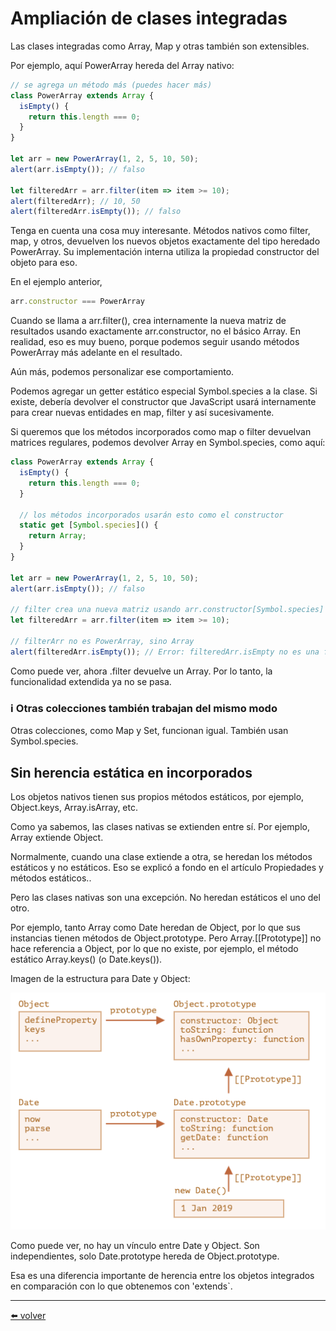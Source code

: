 # Ampliación de clases integradas

Las clases integradas como Array, Map y otras también son extensibles.

Por ejemplo, aquí PowerArray hereda del Array nativo:

````js
// se agrega un método más (puedes hacer más)
class PowerArray extends Array {
  isEmpty() {
    return this.length === 0;
  }
}

let arr = new PowerArray(1, 2, 5, 10, 50);
alert(arr.isEmpty()); // falso

let filteredArr = arr.filter(item => item >= 10);
alert(filteredArr); // 10, 50
alert(filteredArr.isEmpty()); // falso
````

Tenga en cuenta una cosa muy interesante. Métodos nativos como filter, map, y otros, devuelven los nuevos objetos exactamente del tipo heredado PowerArray. Su implementación interna utiliza la propiedad constructor del objeto para eso.

En el ejemplo anterior,

````js
arr.constructor === PowerArray
````

Cuando se llama a arr.filter(), crea internamente la nueva matriz de resultados usando exactamente arr.constructor, no el básico Array. En realidad, eso es muy bueno, porque podemos seguir usando métodos PowerArray más adelante en el resultado.

Aún más, podemos personalizar ese comportamiento.

Podemos agregar un getter estático especial Symbol.species a la clase. Si existe, debería devolver el constructor que JavaScript usará internamente para crear nuevas entidades en map, filter y así sucesivamente.

Si queremos que los métodos incorporados como map o filter devuelvan matrices regulares, podemos devolver Array en Symbol.species, como aquí:

````js
class PowerArray extends Array {
  isEmpty() {
    return this.length === 0;
  }

  // los métodos incorporados usarán esto como el constructor
  static get [Symbol.species]() {
    return Array;
  }
}

let arr = new PowerArray(1, 2, 5, 10, 50);
alert(arr.isEmpty()); // falso

// filter crea una nueva matriz usando arr.constructor[Symbol.species] como constructor
let filteredArr = arr.filter(item => item >= 10);

// filterArr no es PowerArray, sino Array
alert(filteredArr.isEmpty()); // Error: filteredArr.isEmpty no es una función
````

Como puede ver, ahora .filter devuelve un Array. Por lo tanto, la funcionalidad extendida ya no se pasa.

### ℹ️ Otras colecciones también trabajan del mismo modo
Otras colecciones, como Map y Set, funcionan igual. También usan Symbol.species.

## Sin herencia estática en incorporados

Los objetos nativos tienen sus propios métodos estáticos, por ejemplo, Object.keys, Array.isArray, etc.

Como ya sabemos, las clases nativas se extienden entre sí. Por ejemplo, Array extiende Object.

Normalmente, cuando una clase extiende a otra, se heredan los métodos estáticos y no estáticos. Eso se explicó a fondo en el artículo Propiedades y métodos estáticos..

Pero las clases nativas son una excepción. No heredan estáticos el uno del otro.

Por ejemplo, tanto Array como Date heredan de Object, por lo que sus instancias tienen métodos de Object.prototype. Pero Array.[[Prototype]] no hace referencia a Object, por lo que no existe, por ejemplo, el método estático Array.keys() (o Date.keys()).

Imagen de la estructura para Date y Object:

![image_01](https://github.com/VictorHugoAguilar/javascript-interview-questions-explained/blob/main/theory/classes/extend-natives/img/image_01.png?raw=true)

Como puede ver, no hay un vínculo entre Date y Object. Son independientes, solo Date.prototype hereda de Object.prototype.

Esa es una diferencia importante de herencia entre los objetos integrados en comparación con lo que obtenemos con 'extends`.

---
[⬅️ volver](https://github.com/VictorHugoAguilar/javascript-interview-questions-explained/blob/main/theory/classes/readme.md)
